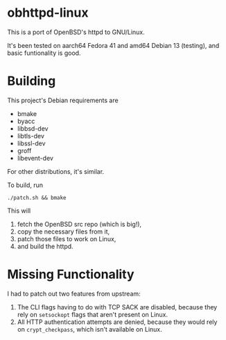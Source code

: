 # obhttpd-linux

This is a port of OpenBSD's httpd to GNU/Linux.

It's been tested on aarch64 Fedora 41 and amd64 Debian 13 (testing), and basic funtionality is good.

# Building

This project's Debian requirements are

- bmake
- byacc
- libbsd-dev
- libtls-dev
- libssl-dev
- groff
- libevent-dev

For other distributions, it's similar.

To build, run
```
./patch.sh && bmake
```

This will

1. fetch the OpenBSD src repo (which is big!),
2. copy the necessary files from it,
3. patch those files to work on Linux,
4. and build the httpd.

# Missing Functionality

I had to patch out two features from upstream:

1. The CLI flags having to do with TCP SACK are disabled, because they rely on `setsockopt` flags that aren't present on Linux.
2. All HTTP authentication attempts are denied, because they would rely on `crypt_checkpass`, which isn't available on Linux.
